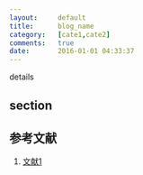 ```yaml
---
layout:		default
title:		blog_name
category:	[cate1,cate2]
comments:	true
date:		2016-01-01 04:33:37
---
```


details


## section



## 参考文献
1. [文献1][ref_label]


[ref_label]: http://siteurl


